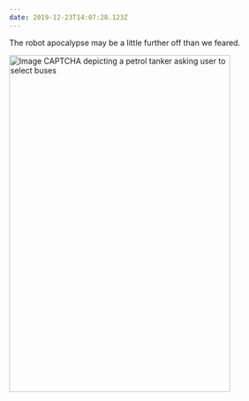 ```yaml
---
date: 2019-12-23T14:07:28.123Z
---
```


The robot apocalypse may be a little further off than we feared.

<img src="/assets/img/notes/robot-apocalypse.jpg" srcset="/assets/img/notes/robot-apocalypse@2x.jpg 2x" alt="Image CAPTCHA depicting a petrol tanker asking user to select buses" width="400" height="609">
